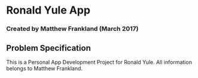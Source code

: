 # Ronald Yule App

### Created by Matthew Frankland (March 2017)

## Problem Specification

This is a Personal App Development Project for Ronald Yule. All information belongs to Matthew Frankland.
